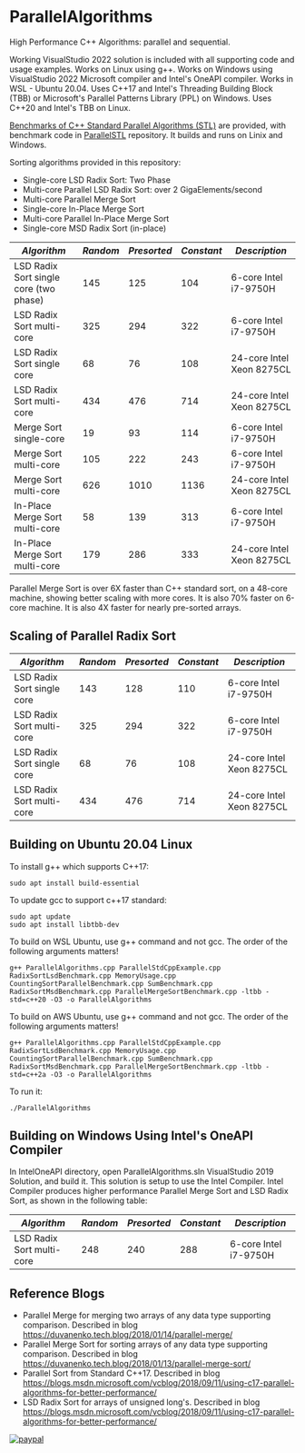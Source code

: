 # ParallelAlgorithms

High Performance C++ Algorithms: parallel and sequential.

Working VisualStudio 2022 solution is included with all supporting code and usage examples.
Works on Linux using g++. Works on Windows using VisualStudio 2022 Microsoft compiler and Intel's OneAPI compiler. Works in WSL - Ubuntu 20.04.
Uses C++17 and Intel's Threading Building Block (TBB) or Microsoft's Parallel Patterns Library (PPL) on Windows.
Uses C++20 and Intel's TBB on Linux.

[Benchmarks of C++ Standard Parallel Algorithms (STL)](https://duvanenko.tech.blog/2023/05/21/c-parallel-stl-benchmark/) are provided, with benchmark code in [ParallelSTL](https://github.com/DragonSpit/ParallelSTL) repository. It builds and runs on Linix and Windows.

Sorting algorithms provided in this repository:
- Single-core LSD Radix Sort: Two Phase
- Multi-core Parallel LSD Radix Sort: over 2 GigaElements/second
- Multi-core Parallel Merge Sort
- Single-core In-Place Merge Sort
- Multi-core Parallel In-Place Merge Sort
- Single-core MSD Radix Sort (in-place)

*Algorithm*|*Random*|*Presorted*|*Constant*|*Description*
--- | --- | --- | --- | ---
LSD Radix Sort single core (two phase) |145|125|104| 6-core Intel i7-9750H
LSD Radix Sort multi-core |325|294|322| 6-core Intel i7-9750H
LSD Radix Sort single core |68|76|108| 24-core Intel Xeon 8275CL
LSD Radix Sort multi-core |434|476|714| 24-core Intel Xeon 8275CL
Merge Sort single-core |19|93|114| 6-core Intel i7-9750H
Merge Sort multi-core |105|222|243| 6-core Intel i7-9750H
Merge Sort multi-core |626|1010|1136| 24-core Intel Xeon 8275CL
In-Place Merge Sort multi-core |58|139|313| 6-core Intel i7-9750H
In-Place Merge Sort multi-core |179|286|333| 24-core Intel Xeon 8275CL

Parallel Merge Sort is over 6X faster than C++ standard sort, on a 48-core machine, showing better scaling
with more cores. It is also 70% faster on 6-core machine. It is also 4X faster for nearly pre-sorted arrays.

## Scaling of Parallel Radix Sort

*Algorithm*|*Random*|*Presorted*|*Constant*|*Description*
--- | --- | --- | --- | ---
LSD Radix Sort single core |143|128|110| 6-core Intel i7-9750H
LSD Radix Sort multi-core |325|294|322| 6-core Intel i7-9750H
LSD Radix Sort single core |68|76|108| 24-core Intel Xeon 8275CL
LSD Radix Sort multi-core |434|476|714| 24-core Intel Xeon 8275CL

## Building on Ubuntu 20.04 Linux
To install g++ which supports C++17:
```
sudo apt install build-essential
```

To update gcc to support c++17 standard:
```
sudo apt update
sudo apt install libtbb-dev
```

To build on WSL Ubuntu, use g++ command and not gcc. The order of the following arguments matters!
```
g++ ParallelAlgorithms.cpp ParallelStdCppExample.cpp RadixSortLsdBenchmark.cpp MemoryUsage.cpp CountingSortParallelBenchmark.cpp SumBenchmark.cpp RadixSortMsdBenchmark.cpp ParallelMergeSortBenchmark.cpp -ltbb -std=c++20 -O3 -o ParallelAlgorithms
```
To build on AWS Ubuntu, use g++ command and not gcc. The order of the following arguments matters!
```
g++ ParallelAlgorithms.cpp ParallelStdCppExample.cpp RadixSortLsdBenchmark.cpp MemoryUsage.cpp CountingSortParallelBenchmark.cpp SumBenchmark.cpp RadixSortMsdBenchmark.cpp ParallelMergeSortBenchmark.cpp -ltbb -std=c++2a -O3 -o ParallelAlgorithms
```
To run it:
```
./ParallelAlgorithms
```
## Building on Windows Using Intel's OneAPI Compiler
In IntelOneAPI directory, open ParallelAlgorithms.sln VisualStudio 2019 Solution, and build it. This solution is setup to use the Intel Compiler.
Intel Compiler produces higher performance Parallel Merge Sort and LSD Radix Sort, as shown in the following table:

*Algorithm*|*Random*|*Presorted*|*Constant*|*Description*
--- | --- | --- | --- | ---
LSD Radix Sort multi-core |248|240|288| 6-core Intel i7-9750H

## Reference Blogs
- Parallel Merge for merging two arrays of any data type supporting comparison. Described in blog https://duvanenko.tech.blog/2018/01/14/parallel-merge/
- Parallel Merge Sort for sorting arrays of any data type supporting comparison. Described in blog https://duvanenko.tech.blog/2018/01/13/parallel-merge-sort/
- Parallel Sort from Standard C++17. Described in blog https://blogs.msdn.microsoft.com/vcblog/2018/09/11/using-c17-parallel-algorithms-for-better-performance/
- LSD Radix Sort for arrays of unsigned long's. Described in blog https://blogs.msdn.microsoft.com/vcblog/2018/09/11/using-c17-parallel-algorithms-for-better-performance/


[![paypal](https://www.paypalobjects.com/en_US/i/btn/btn_donateCC_LG.gif)](https://www.paypal.com/cgi-bin/webscr?cmd=_s-xclick&hosted_button_id=LDD8L7UPAC7QL)
